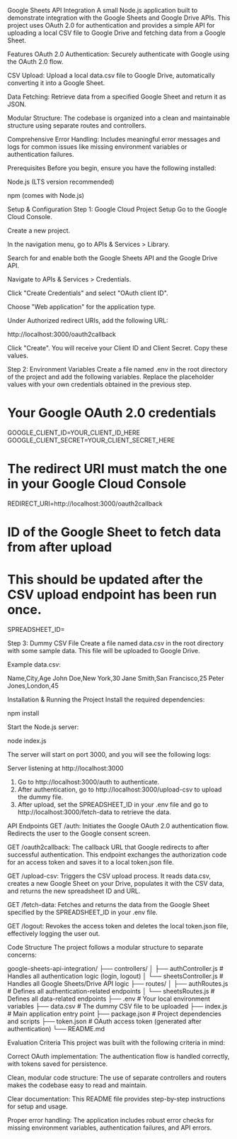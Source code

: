 Google Sheets API Integration
A small Node.js application built to demonstrate integration with the Google Sheets and Google Drive APIs. This project uses OAuth 2.0 for authentication and provides a simple API for uploading a local CSV file to Google Drive and fetching data from a Google Sheet.

Features
OAuth 2.0 Authentication: Securely authenticate with Google using the OAuth 2.0 flow.

CSV Upload: Upload a local data.csv file to Google Drive, automatically converting it into a Google Sheet.

Data Fetching: Retrieve data from a specified Google Sheet and return it as JSON.

Modular Structure: The codebase is organized into a clean and maintainable structure using separate routes and controllers.

Comprehensive Error Handling: Includes meaningful error messages and logs for common issues like missing environment variables or authentication failures.

Prerequisites
Before you begin, ensure you have the following installed:

Node.js (LTS version recommended)

npm (comes with Node.js)

Setup & Configuration
Step 1: Google Cloud Project Setup
Go to the Google Cloud Console.

Create a new project.

In the navigation menu, go to APIs & Services > Library.

Search for and enable both the Google Sheets API and the Google Drive API.

Navigate to APIs & Services > Credentials.

Click "Create Credentials" and select "OAuth client ID".

Choose "Web application" for the application type.

Under Authorized redirect URIs, add the following URL:

http://localhost:3000/oauth2callback

Click "Create". You will receive your Client ID and Client Secret. Copy these values.

Step 2: Environment Variables
Create a file named .env in the root directory of the project and add the following variables. Replace the placeholder values with your own credentials obtained in the previous step.

# Your Google OAuth 2.0 credentials
GOOGLE_CLIENT_ID=YOUR_CLIENT_ID_HERE
GOOGLE_CLIENT_SECRET=YOUR_CLIENT_SECRET_HERE

# The redirect URI must match the one in your Google Cloud Console
REDIRECT_URI=http://localhost:3000/oauth2callback

# ID of the Google Sheet to fetch data from after upload
# This should be updated after the CSV upload endpoint has been run once.
SPREADSHEET_ID=

Step 3: Dummy CSV File
Create a file named data.csv in the root directory with some sample data. This file will be uploaded to Google Drive.

Example data.csv:

Name,City,Age
John Doe,New York,30
Jane Smith,San Francisco,25
Peter Jones,London,45

Installation & Running the Project
Install the required dependencies:

npm install

Start the Node.js server:

node index.js

The server will start on port 3000, and you will see the following logs:

Server listening at http://localhost:3000
1. Go to http://localhost:3000/auth to authenticate.
2. After authentication, go to http://localhost:3000/upload-csv to upload the dummy file.
3. After upload, set the SPREADSHEET_ID in your .env file and go to http://localhost:3000/fetch-data to retrieve the data.

API Endpoints
GET /auth: Initiates the Google OAuth 2.0 authentication flow. Redirects the user to the Google consent screen.

GET /oauth2callback: The callback URL that Google redirects to after successful authentication. This endpoint exchanges the authorization code for an access token and saves it to a local token.json file.

GET /upload-csv: Triggers the CSV upload process. It reads data.csv, creates a new Google Sheet on your Drive, populates it with the CSV data, and returns the new spreadsheet ID and URL.

GET /fetch-data: Fetches and returns the data from the Google Sheet specified by the SPREADSHEET_ID in your .env file.

GET /logout: Revokes the access token and deletes the local token.json file, effectively logging the user out.

Code Structure
The project follows a modular structure to separate concerns:

google-sheets-api-integration/
├── controllers/
│   ├── authController.js     # Handles all authentication logic (login, logout)
│   └── sheetsController.js   # Handles all Google Sheets/Drive API logic
├── routes/
│   ├── authRoutes.js         # Defines all authentication-related endpoints
│   └── sheetsRoutes.js       # Defines all data-related endpoints
├── .env                      # Your local environment variables
├── data.csv                  # The dummy CSV file to be uploaded
├── index.js                  # Main application entry point
├── package.json              # Project dependencies and scripts
├── token.json                # OAuth access token (generated after authentication)
└── README.md

Evaluation Criteria
This project was built with the following criteria in mind:

Correct OAuth implementation: The authentication flow is handled correctly, with tokens saved for persistence.

Clean, modular code structure: The use of separate controllers and routers makes the codebase easy to read and maintain.

Clear documentation: This README file provides step-by-step instructions for setup and usage.

Proper error handling: The application includes robust error checks for missing environment variables, authentication failures, and API errors.